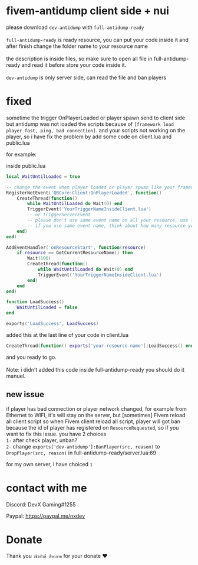 # fivem-antidump client side + nui


please download ```dev-antidump``` with ```full-antidump-ready```
<br><br>
```full-antidump-ready``` is ready resource, you can put your code inside it and after finish change the folder name to your resource name<br>
<br>
the description is inside files, so make sure to open all file in full-antidump-ready and read it before store your code inside it.<br><br>
```dev-antidump``` is only server side, can read the file and ban players
<br>


# fixed

sometime the trigger OnPlayerLoaded or player spawn send to client side but antidump was not loaded the scripts because of ```[framework load player fast, ping, bad connection]```. and your scripts not working on the player, so i have fix the problem by add some code on client.lua and public.lua

for example:

inside public.lua
```lua
local WaitUntilLoaded = true

-- change the event when player loaded or player spwan like your framework. i use here QBCore
RegisterNetEvent('QBCore:Client:OnPlayerLoaded', function()
    CreateThread(function()
        while WaitUntilLoaded do Wait(0) end
        TriggerEvent('YourTriggerNameInsideClient.lua')
        -- or triggerServerEvent
        -- please don't use same event name on all your resource, use like: resource-name:client:OnPlayerLoaded
        -- if you use same event name, think about how many resource you have and how manytime it's will send the trigger
    end)
end)

AddEventHandler('onResourceStart', function(resource)
    if resource == GetCurrentResourceName() then
        Wait(100)
        CreateThread(function()
            while WaitUntilLoaded do Wait(0) end
            TriggerEvent('YourTriggerNameInsideClient.lua')
        end)
    end
end)

function LoadSuccess()
    WaitUntilLoaded = false
end

exports('LoadSuccess', LoadSuccess)
```

added this at the last line of your code in client.lua

```lua
CreateThread(function() exports['your-resource-name']:LoadSuccess() end)

```

and you ready to go.
<br><br>
Note: i didn't added this code inside full-antidump-ready you should do it manuel.


## new issue
if player has bad connection or player network changed, for example from Ethernet to WIFI, it's will stay on the server, but [sometimes] Fivem reload all client script
so when Fivem client reload all script, player will got ban because the id of player has registered on `ResourceRequested`, so if you want to fix this issue. you have 2 choices <br>
`1-` after check player, unban?<br>
`2-` change `exports['dev-antidump']:BanPlayer(src, reason)` to `DropPlayer(src, reason)` in full-antidump-ready/server.lua:69<br>

for my own server, i have choiced `1`


# contact with me

Discord: DevX Gaming#1255

Paypal: https://paypal.me/nxdev

# Donate

Thank you ```วชิรศักดิ์ สีหาภาค``` for your donate ❤️
